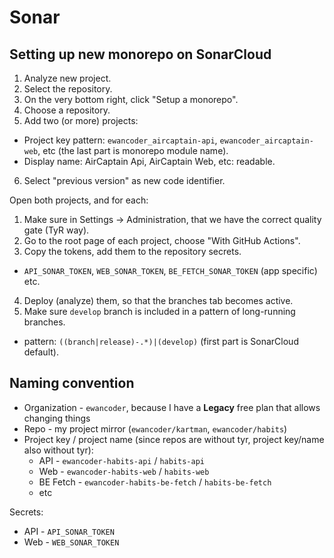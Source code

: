 # Sonar

## Setting up new monorepo on SonarCloud

1. Analyze new project.
2. Select the repository.
3. On the very bottom right, click "Setup a monorepo".
4. Choose a repository.
5. Add two (or more) projects:
  - Project key pattern: `ewancoder_aircaptain-api`, `ewancoder_aircaptain-web`, etc (the last part is monorepo module name).
  - Display name: AirCaptain Api, AirCaptain Web, etc: readable.
6. Select "previous version" as new code identifier.

Open both projects, and for each:

1. Make sure in Settings -> Administration, that we have the correct quality gate (TyR way).
2. Go to the root page of each project, choose "With GitHub Actions".
3. Copy the tokens, add them to the repository secrets.
  - `API_SONAR_TOKEN`, `WEB_SONAR_TOKEN`, `BE_FETCH_SONAR_TOKEN` (app specific) etc.
4. Deploy (analyze) them, so that the branches tab becomes active.
5. Make sure `develop` branch is included in a pattern of long-running branches.
  - pattern: `((branch|release)-.*)|(develop)` (first part is SonarCloud default).

## Naming convention

- Organization - `ewancoder`, because I have a **Legacy** free plan that allows changing things
- Repo - my project mirror (`ewancoder/kartman`, `ewancoder/habits`)
- Project key / project name (since repos are without tyr, project key/name also without tyr):
  - API - `ewancoder-habits-api` / `habits-api`
  - Web - `ewancoder-habits-web` / `habits-web`
  - BE Fetch - `ewancoder-habits-be-fetch` / `habits-be-fetch`
  - etc

Secrets:

- API - `API_SONAR_TOKEN`
- Web - `WEB_SONAR_TOKEN`
